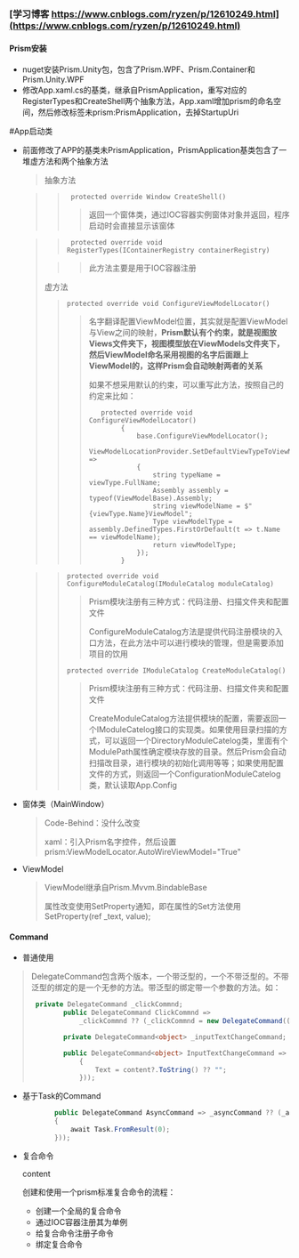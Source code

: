 ### [学习博客    https://www.cnblogs.com/ryzen/p/12610249.html](https://www.cnblogs.com/ryzen/p/12610249.html)

#### Prism安装

* nuget安装Prism.Unity包，包含了Prism.WPF、Prism.Container和Prism.Unity.WPF
* 修改App.xaml.cs的基类，继承自PrismApplication，重写对应的RegisterTypes和CreateShell两个抽象方法，App.xaml增加prism的命名空间，然后修改标签未prism:PrismApplication，去掉StartupUri

#App启动类

* 前面修改了APP的基类未PrismApplication，PrismApplication基类包含了一堆虚方法和两个抽象方法

  > 抽象方法

  > > ` protected override Window CreateShell()`
  > >
  > > > 返回一个窗体类，通过IOC容器实例窗体对象并返回，程序启动时会直接显示该窗体

  > > ` protected override void RegisterTypes(IContainerRegistry containerRegistry)`
  >
  > > > 此方法主要是用于IOC容器注册
  >
  > 虚方法
  >
  > > `protected override void ConfigureViewModelLocator()`
  > >
  > > > 名字翻译配置ViewModel位置，其实就是配置ViewModel与View之间的映射，**Prism默认有个约束，就是视图放Views文件夹下，视图模型放在ViewModels文件夹下，然后ViewModel命名采用视图的名字后面跟上ViewModel的，这样Prism会自动映射两者的关系**
  > > >
  > > > 如果不想采用默认的约束，可以重写此方法，按照自己的约定来比如：
  > > >
  > > > ```  ConfigureViewModelLocator()重写
  > > >    protected override void ConfigureViewModelLocator()
  > > >         {
  > > >             base.ConfigureViewModelLocator();
  > > >             ViewModelLocationProvider.SetDefaultViewTypeToViewModelTypeResolver(viewType =>
  > > >             {
  > > >                 string typeName = viewType.FullName;
  > > >                 Assembly assembly = typeof(ViewModelBase).Assembly;
  > > >                 string viewModelName = $"{viewType.Name}ViewModel";
  > > >                 Type viewModelType = assembly.DefinedTypes.FirstOrDefault(t => t.Name == viewModelName);
  > > >                 return viewModelType;
  > > >             });
  > > >         }
  > > > ```

  > > `protected override void ConfigureModuleCatalog(IModuleCatalog moduleCatalog)`
  > >
  > > > Prism模块注册有三种方式：代码注册、扫描文件夹和配置文件
  > > >
  > > > ConfigureModuleCatalog方法是提供代码注册模块的入口方法，在此方法中可以进行模块的管理，但是需要添加项目的饮用
  > >
  > > `protected override IModuleCatalog CreateModuleCatalog()`
  > >
  > > > Prism模块注册有三种方式：代码注册、扫描文件夹和配置文件
  > > >
  > > > CreateModuleCatalog方法提供模块的配置，需要返回一个IModuleCatelog接口的实现类。如果使用目录扫描的方式，可以返回一个DirectoryModuleCatelog类，里面有个ModulePath属性确定模块存放的目录。然后Prism会自动扫描改目录，进行模块的初始化调用等等；如果使用配置文件的方式，则返回一个ConfigurationModuleCatelog类，默认读取App.Config

* 窗体类（MainWindow）

  > Code-Behind：没什么改变
  >
  > xaml：引入Prism名字控件，然后设置prism:ViewModelLocator.AutoWireViewModel="True"
  
* ViewModel

  > ViewModel继承自Prism.Mvvm.BindableBase
  >
  > 属性改变使用SetProperty通知，即在属性的Set方法使用SetProperty(ref _text, value);

#### Command

- 普通使用

> DelegateCommand包含两个版本，一个带泛型的，一个不带泛型的。不带泛型的绑定的是一个无参的方法。带泛型的绑定带一个参数的方法。如：
>
> ```c#
>  private DelegateCommand _clickCommnd;
>         public DelegateCommand ClickCommnd =>
>             _clickCommnd ?? (_clickCommnd = new DelegateCommand(()=> { }));
> 
>         private DelegateCommand<object> _inputTextChangeCommand;
> 
>         public DelegateCommand<object> InputTextChangeCommand => _inputTextChangeCommand ?? (_inputTextChangeCommand = new DelegateCommand<object>(content =>
>             {
>                 Text = content?.ToString() ?? "";
>             }));
> ```

- 基于Task的Command

  ```c#
          public DelegateCommand AsyncCommand => _asyncCommand ?? (_asyncCommand = new DelegateCommand(async () =>
          {
              await Task.FromResult(0);
          }));
  ```

- 复合命令

  content

  创建和使用一个prism标准复合命令的流程：

  - 创建一个全局的复合命令
  - 通过IOC容器注册其为单例
  - 给复合命令注册子命令
  - 绑定复合命令